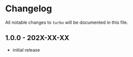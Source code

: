 # Changelog

All notable changes to `turbo` will be documented in this file.

## 1.0.0 - 202X-XX-XX

- initial release
